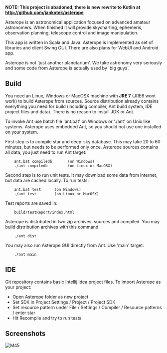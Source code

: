 **NOTE: This project is abadoned, there is new rewrite to Kotlin at http://github.com/jankotek/asterope**

Asterope is an astronomical application focused on advanced amateur astronomers.
When finished it will provide skycharting, ephemeris, observation planning,
telescope control and image manipulation.

This app is written in Scala and Java. Asterope is implemented as set of libraries and client Swing GUI. 
There are also plans for WebUI and Android app. 

Asterope is not 'just another planetarium'. We take astronomy very seriously and some code from Asterope
is actually used by 'big guys'. 


Build
-----------------------

You need an Linux, Windows or MacOSX machine with **JRE 7** (JRE6 wont work) to build Asterope from sources.
Source distribution already contains everything you need for build 
(including compiler, Ant build system, IDE project files and data). There is no reason to install JDK or Ant.

To invoke Ant use batch file 'ant.bat' on Windows or './ant' on Unix like systems.
Asterope uses embedded Ant, so you should not use one installed on your system.

First step is to compile star and  deep-sky database. This may take 20 to 60 minutes, but needs to be performed only once.
Asterope sources contains all data, you just need to run Ant target:

```
    ant.bat compiledb       (on Windows)
    ./ant compiledb         (on Linux or MacOSX)
```

Second step is to run unit tests. It may download some data from internet, but data are cached locally. 
To run tests:

```
    ant.bat test      (on Windows)
    ./ant test        (on Linux or MacOSX)
```

Test reports are saved in:
```
    build/testReport/index.html
```

Asterope is distributed in two zip archives: sources and compiled. You may build distribution archives with this command:
```
    ./ant dist
```
You may also run Asterope GUI directly from Ant. Use 'main' target:
```
    ./ant main
```

IDE
-----------------------
Git repository contains basic Intellij Idea project files. To import Asterope as your project:

 - Open Asterope folder as new project
 - Set SDK in Project Settings / Project / Project SDK
 - Set resource pattern under File / Settings / Compiler / Resource patterns / enter star
 -  Hit Recompile and try to run tests

Screenshots
-----------------------
![M45](https://github.com/jankotek/asterope-scala-legacy/raw/master/tools/artwork/m45-screenshot.jpeg)

